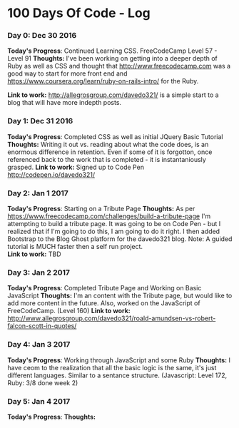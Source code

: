 # 100 Days Of Code - Log

### Day 0: Dec 30 2016


**Today's Progress**: Continued Learning CSS. FreeCodeCamp Level 57 - Level 91
**Thoughts:** I've been working on getting into a deeper depth of Ruby as well as CSS and thought that http://www.freecodecamp.com was a good way to start for more front end and https://www.coursera.org/learn/ruby-on-rails-intro/ for the Ruby. 

**Link to work:** http://allegrosgroup.com/davedo321/ is a simple start to a blog that will have more indepth posts.

### Day 1: Dec 31 2016


**Today's Progress**: Completed CSS as well as initial JQuery Basic Tutorial
**Thoughts:** Writing it out vs. reading about what the code does, is an enormous difference in retention. Even if some of it is forgotton, once referenced back to the work that is completed - it is instantaniously grasped. 
**Link to work:** Signed up to Code Pen http://codepen.io/davedo321/

### Day 2: Jan 1 2017

**Today's Progress**: Starting on a Tribute Page
**Thoughts:** As per https://www.freecodecamp.com/challenges/build-a-tribute-page I'm attempting to build a tribute page. It was going to be on Code Pen - but I realized that if I'm going to do this, I am going to do it right. I then added Bootstrap to the Blog Ghost platform for the davedo321 blog. Note: A guided tutorial is MUCH faster then a self run project.  
**Link to work:** TBD

### Day 3: Jan 2 2017

**Today's Progress**: Completed Tribute Page and Working on Basic JavaScript 
**Thoughts:** I'm an content with the Tribute page, but would like to add more content in the future. Also, worked on the JavaScript of FreeCodeCamp. (Level 160)
**Link to work:** http://www.allegrosgroup.com/davedo321/roald-amundsen-vs-robert-falcon-scott-in-quotes/

### Day 4: Jan 3 2017

**Today's Progress**: Working through JavaScript and some Ruby
**Thoughts:** I have ceom to the realization that all the basic logic is the same, it's just different languages. Similar to a sentance structure. (Javascript: Level 172, Ruby: 3/8 done week 2)

### Day 5: Jan 4 2017

**Today's Progress**: 
**Thoughts:**

